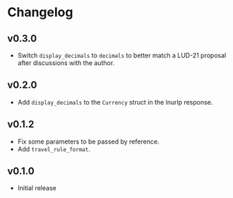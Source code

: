 # Changelog

## v0.3.0
- Switch `display_decimals` to `decimals` to better match a LUD-21 proposal after discussions with the author.

## v0.2.0
- Add `display_decimals` to the `Currency` struct in the lnurlp response.

## v0.1.2
- Fix some parameters to be passed by reference.
- Add `travel_rule_format`.

## v0.1.0
- Initial release

